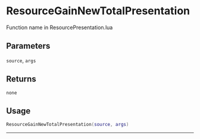 # ResourceGainNewTotalPresentation
Function name in ResourcePresentation.lua
## Parameters
`source`, `args`
## Returns
`none`
## Usage
```lua
ResourceGainNewTotalPresentation(source, args)
```
---
